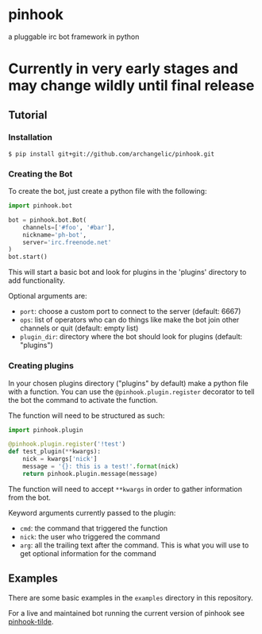 # pinhook
a pluggable irc bot framework in python

# Currently in very early stages and may change wildly until final release

## Tutorial
### Installation
```
$ pip install git+git://github.com/archangelic/pinhook.git
```

### Creating the Bot
To create the bot, just create a python file with the following:

```python
import pinhook.bot

bot = pinhook.bot.Bot(
    channels=['#foo', '#bar'],
    nickname='ph-bot',
    server='irc.freenode.net'
)
bot.start()
```

This will start a basic bot and look for plugins in the 'plugins' directory to add functionality.

Optional arguments are:
* `port`: choose a custom port to connect to the server (default: 6667)
* `ops`: list of operators who can do things like make the bot join other channels or quit (default: empty list)
* `plugin_dir`: directory where the bot should look for plugins (default: "plugins")

### Creating plugins
In your chosen plugins directory ("plugins" by default) make a python file with a function. You can use the `@pinhook.plugin.register` decorator to tell the bot the command to activate the function.

The function will need to be structured as such:
```python
import pinhook.plugin

@pinhook.plugin.register('!test')
def test_plugin(**kwargs):
    nick = kwargs['nick']
    message = '{}: this is a test!'.format(nick)
    return pinhook.plugin.message(message)
```

The function will need to accept `**kwargs` in order to gather information from the bot.

Keyword arguments currently passed to the plugin:
* `cmd`: the command that triggered the function
* `nick`: the user who triggered the command
* `arg`: all the trailing text after the command. This is what you will use to get optional information for the command

## Examples
There are some basic examples in the `examples` directory in this repository.

For a live and maintained bot running the current version of pinhook see [pinhook-tilde](https://github.com/archangelic/pinhook-tilde).

